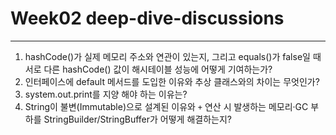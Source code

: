 
# Week02 deep-dive-discussions

--- 
1. hashCode()가 실제 메모리 주소와 연관이 있는지, 그리고 equals()가 false일 때 서로 다른 hashCode() 값이 해시테이블 성능에 어떻게 기여하는가?
2. 인터페이스에 default 메서드를 도입한 이유와 추상 클래스와의 차이는 무엇인가?
3. system.out.print를 지양 해야 하는 이유는? 
4. String이 불변(Immutable)으로 설계된 이유와 `+` 연산 시 발생하는 메모리·GC 부하를 StringBuilder/StringBuffer가 어떻게 해결하는지?
